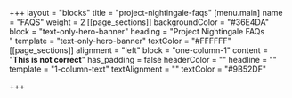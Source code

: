 +++
layout = "blocks"
title = "project-nightingale-faqs"
[menu.main]
name = "FAQS"
weight = 2
[[page_sections]]
backgroundColor = "#36E4DA"
block = "text-only-hero-banner"
heading = "Project Nightingale FAQs<br>"
template = "text-only-hero-banner"
textColor = "#FFFFFF"
[[page_sections]]
alignment = "left"
block = "one-column-1"
content = "<strong>This is not correct</strong>"
has_padding = false
headerColor = ""
headline = ""
template = "1-column-text"
textAlignment = ""
textColor = "#9B52DF"

+++
